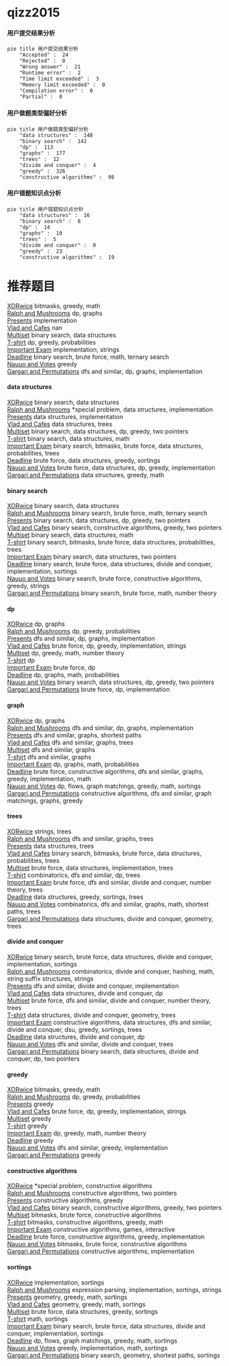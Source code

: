 # qizz2015
<!-- tabs:start -->
#### **用户提交结果分析**

```mermaid
pie title 用户提交结果分析
    "Accepted" :  24
    "Rejected" :  0
    "Wrong answer" :  21
    "Runtime error" :  2
    "Time limit exceeded" :  3
    "Memory limit exceeded" :  0
    "Compilation error" :  0
    "Partial" :  0
```
#### **用户做题类型偏好分析**

```mermaid
pie title 用户做题类型偏好分析
    "data structures" :  148
    "binary search" :  142
    "dp" :  113
    "graphs" :  177
    "trees" :  12
    "divide and conquer" :  4
    "greedy" :  326
    "constructive algorithms" :  98
```
#### **用户错题知识点分析**

```mermaid
pie title 用户错题知识点分析
    "data structures" :  16
    "binary search" :  8
    "dp" :  14
    "graphs" :  10
    "trees" :  5
    "divide and conquer" :  0
    "greedy" :  23
    "constructive algorithms" :  19
```
<!-- tabs:end -->
# 推荐题目
[XORwice](http://codeforces.com/problemset/problem/1421/A)		bitmasks,
                        greedy,
                        math		  
[Ralph and Mushrooms](http://codeforces.com/problemset/problem/894/E)		dp,
                        graphs		  
[Presents](http://codeforces.com/problemset/problem/54/A)		implementation		  
[Vlad and Cafes](https://codeforces.com/contest/890/problem/B)		nan		  
[Multiset](http://codeforces.com/problemset/problem/1354/D)		binary search,
                        data structures		  
[T-shirt](http://codeforces.com/problemset/problem/183/D)		dp,
                        greedy,
                        probabilities		  
[Important Exam](http://codeforces.com/problemset/problem/1201/A)		implementation,
                        strings		  
[Deadline](http://codeforces.com/problemset/problem/1288/A)		binary search,
                        brute force,
                        math,
                        ternary search		  
[Nauuo and Votes](http://codeforces.com/problemset/problem/1173/A)		greedy		  
[Gargari and Permutations](http://codeforces.com/problemset/problem/463/D)		dfs and similar,
                        dp,
                        graphs,
                        implementation		  
<!-- tabs:start -->
#### **data structures**
[XORwice](http://codeforces.com/problemset/problem/1354/D)		binary search,
                        data structures		  
[Ralph and Mushrooms](http://codeforces.com/problemset/problem/523/D)		*special problem,
                        data structures,
                        implementation		  
[Presents](http://codeforces.com/problemset/problem/1252/C)		data structures,
                        implementation		  
[Vlad and Cafes](http://codeforces.com/problemset/problem/482/E)		data structures,
                        trees		  
[Multiset](http://codeforces.com/problemset/problem/1492/C)		binary search,
                        data structures,
                        dp,
                        greedy,
                        two pointers		  
[T-shirt](http://codeforces.com/problemset/problem/1490/G)		binary search,
                        data structures,
                        math		  
[Important Exam](http://codeforces.com/problemset/problem/1479/D)		binary search,
                        bitmasks,
                        brute force,
                        data structures,
                        probabilities,
                        trees		  
[Deadline](http://codeforces.com/problemset/problem/1497/A)		brute force,
                        data structures,
                        greedy,
                        sortings		  
[Nauuo and Votes](http://codeforces.com/problemset/problem/1491/C)		brute force,
                        data structures,
                        dp,
                        greedy,
                        implementation		  
[Gargari and Permutations](http://codeforces.com/problemset/problem/1492/B)		data structures,
                        greedy,
                        math		  
#### **binary search**
[XORwice](http://codeforces.com/problemset/problem/1354/D)		binary search,
                        data structures		  
[Ralph and Mushrooms](http://codeforces.com/problemset/problem/1288/A)		binary search,
                        brute force,
                        math,
                        ternary search		  
[Presents](http://codeforces.com/problemset/problem/1492/C)		binary search,
                        data structures,
                        dp,
                        greedy,
                        two pointers		  
[Vlad and Cafes](http://codeforces.com/problemset/problem/1463/D)		binary search,
                        constructive algorithms,
                        greedy,
                        two pointers		  
[Multiset](http://codeforces.com/problemset/problem/1490/G)		binary search,
                        data structures,
                        math		  
[T-shirt](http://codeforces.com/problemset/problem/1479/D)		binary search,
                        bitmasks,
                        brute force,
                        data structures,
                        probabilities,
                        trees		  
[Important Exam](http://codeforces.com/problemset/problem/1436/E)		binary search,
                        data structures,
                        two pointers		  
[Deadline](http://codeforces.com/problemset/problem/1461/D)		binary search,
                        brute force,
                        data structures,
                        divide and conquer,
                        implementation,
                        sortings		  
[Nauuo and Votes](http://codeforces.com/problemset/problem/1493/C)		binary search,
                        brute force,
                        constructive algorithms,
                        greedy,
                        strings		  
[Gargari and Permutations](http://codeforces.com/problemset/problem/1487/D)		binary search,
                        brute force,
                        math,
                        number theory		  
#### **dp**
[XORwice](http://codeforces.com/problemset/problem/894/E)		dp,
                        graphs		  
[Ralph and Mushrooms](http://codeforces.com/problemset/problem/183/D)		dp,
                        greedy,
                        probabilities		  
[Presents](http://codeforces.com/problemset/problem/463/D)		dfs and similar,
                        dp,
                        graphs,
                        implementation		  
[Vlad and Cafes](http://codeforces.com/problemset/problem/550/A)		brute force,
                        dp,
                        greedy,
                        implementation,
                        strings		  
[Multiset](http://codeforces.com/problemset/problem/402/D)		dp,
                        greedy,
                        math,
                        number theory		  
[T-shirt](https://codeforces.com/contest/956/problem/F)		dp		  
[Important Exam](http://codeforces.com/problemset/problem/877/B)		brute force,
                        dp		  
[Deadline](http://codeforces.com/problemset/problem/913/F)		dp,
                        graphs,
                        math,
                        probabilities		  
[Nauuo and Votes](http://codeforces.com/problemset/problem/1492/C)		binary search,
                        data structures,
                        dp,
                        greedy,
                        two pointers		  
[Gargari and Permutations](https://codeforces.com/contest/1457/problem/C)		brute force,
                        dp,
                        implementation		  
#### **graph**
[XORwice](http://codeforces.com/problemset/problem/894/E)		dp,
                        graphs		  
[Ralph and Mushrooms](http://codeforces.com/problemset/problem/463/D)		dfs and similar,
                        dp,
                        graphs,
                        implementation		  
[Presents](http://codeforces.com/problemset/problem/590/C)		dfs and similar,
                        graphs,
                        shortest paths		  
[Vlad and Cafes](http://codeforces.com/problemset/problem/802/J)		dfs and similar,
                        graphs,
                        trees		  
[Multiset](http://codeforces.com/problemset/problem/1093/D)		dfs and similar,
                        graphs		  
[T-shirt](http://codeforces.com/problemset/problem/1062/F)		dfs and similar,
                        graphs		  
[Important Exam](http://codeforces.com/problemset/problem/913/F)		dp,
                        graphs,
                        math,
                        probabilities		  
[Deadline](http://codeforces.com/problemset/problem/1487/C)		brute force,
                        constructive algorithms,
                        dfs and similar,
                        graphs,
                        greedy,
                        implementation,
                        math		  
[Nauuo and Votes](http://codeforces.com/problemset/problem/1437/C)		dp,
                        flows,
                        graph matchings,
                        greedy,
                        math,
                        sortings		  
[Gargari and Permutations](http://codeforces.com/problemset/problem/1470/D)		constructive algorithms,
                        dfs and similar,
                        graph matchings,
                        graphs,
                        greedy		  
#### **trees**
[XORwice](http://codeforces.com/problemset/problem/1055/F)		strings,
                        trees		  
[Ralph and Mushrooms](http://codeforces.com/problemset/problem/802/J)		dfs and similar,
                        graphs,
                        trees		  
[Presents](http://codeforces.com/problemset/problem/482/E)		data structures,
                        trees		  
[Vlad and Cafes](http://codeforces.com/problemset/problem/1479/D)		binary search,
                        bitmasks,
                        brute force,
                        data structures,
                        probabilities,
                        trees		  
[Multiset](http://codeforces.com/problemset/problem/1511/C)		brute force,
                        data structures,
                        implementation,
                        trees		  
[T-shirt](http://codeforces.com/problemset/problem/1499/F)		combinatorics,
                        dfs and similar,
                        dp,
                        trees		  
[Important Exam](http://codeforces.com/problemset/problem/1491/E)		brute force,
                        dfs and similar,
                        divide and conquer,
                        number theory,
                        trees		  
[Deadline](http://codeforces.com/problemset/problem/1466/D)		data structures,
                        greedy,
                        sortings,
                        trees		  
[Nauuo and Votes](http://codeforces.com/problemset/problem/1495/D)		combinatorics,
                        dfs and similar,
                        graphs,
                        math,
                        shortest paths,
                        trees		  
[Gargari and Permutations](http://codeforces.com/problemset/problem/1303/G)		data structures,
                        divide and conquer,
                        geometry,
                        trees		  
#### **divide and conquer**
[XORwice](http://codeforces.com/problemset/problem/1461/D)		binary search,
                        brute force,
                        data structures,
                        divide and conquer,
                        implementation,
                        sortings		  
[Ralph and Mushrooms](http://codeforces.com/problemset/problem/1466/G)		combinatorics,
                        divide and conquer,
                        hashing,
                        math,
                        string suffix structures,
                        strings		  
[Presents](http://codeforces.com/problemset/problem/1490/D)		dfs and similar,
                        divide and conquer,
                        implementation		  
[Vlad and Cafes](https://codeforces.com/contest/1483/problem/C)		data structures,
                        divide and conquer,
                        dp		  
[Multiset](http://codeforces.com/problemset/problem/1491/E)		brute force,
                        dfs and similar,
                        divide and conquer,
                        number theory,
                        trees		  
[T-shirt](http://codeforces.com/problemset/problem/1303/G)		data structures,
                        divide and conquer,
                        geometry,
                        trees		  
[Important Exam](http://codeforces.com/problemset/problem/1494/D)		constructive algorithms,
                        data structures,
                        dfs and similar,
                        divide and conquer,
                        dsu,
                        greedy,
                        sortings,
                        trees		  
[Deadline](http://codeforces.com/problemset/problem/1482/E)		data structures,
                        divide and conquer,
                        dp		  
[Nauuo and Votes](http://codeforces.com/problemset/problem/566/C)		dfs and similar,
                        divide and conquer,
                        trees		  
[Gargari and Permutations](http://codeforces.com/problemset/problem/1428/F)		binary search,
                        data structures,
                        divide and conquer,
                        dp,
                        two pointers		  
#### **greedy**
[XORwice](http://codeforces.com/problemset/problem/1421/A)		bitmasks,
                        greedy,
                        math		  
[Ralph and Mushrooms](http://codeforces.com/problemset/problem/183/D)		dp,
                        greedy,
                        probabilities		  
[Presents](http://codeforces.com/problemset/problem/1173/A)		greedy		  
[Vlad and Cafes](http://codeforces.com/problemset/problem/550/A)		brute force,
                        dp,
                        greedy,
                        implementation,
                        strings		  
[Multiset](https://codeforces.com/contest/950/problem/C)		greedy		  
[T-shirt](http://codeforces.com/problemset/problem/39/B)		greedy		  
[Important Exam](http://codeforces.com/problemset/problem/402/D)		dp,
                        greedy,
                        math,
                        number theory		  
[Deadline](http://codeforces.com/problemset/problem/1090/A)		greedy		  
[Nauuo and Votes](http://codeforces.com/problemset/problem/1303/C)		dfs and similar,
                        greedy,
                        implementation		  
[Gargari and Permutations](http://codeforces.com/problemset/problem/1031/D)		greedy		  
#### **constructive algorithms**
[XORwice](http://codeforces.com/problemset/problem/644/A)		*special problem,
                        constructive algorithms		  
[Ralph and Mushrooms](http://codeforces.com/problemset/problem/618/F)		constructive algorithms,
                        two pointers		  
[Presents](http://codeforces.com/problemset/problem/1493/A)		constructive algorithms,
                        greedy		  
[Vlad and Cafes](http://codeforces.com/problemset/problem/1463/D)		binary search,
                        constructive algorithms,
                        greedy,
                        two pointers		  
[Multiset](https://codeforces.com/contest/1456/problem/B)		bitmasks,
                        brute force,
                        constructive algorithms		  
[T-shirt](http://codeforces.com/problemset/problem/1492/D)		bitmasks,
                        constructive algorithms,
                        greedy,
                        math		  
[Important Exam](https://codeforces.com/contest/1504/problem/D)		constructive algorithms,
                        games,
                        interactive		  
[Deadline](https://codeforces.com/contest/1483/problem/A)		brute force,
                        constructive algorithms,
                        greedy,
                        implementation		  
[Nauuo and Votes](https://codeforces.com/contest/1457/problem/D)		bitmasks,
                        brute force,
                        constructive algorithms		  
[Gargari and Permutations](http://codeforces.com/problemset/problem/1513/A)		constructive algorithms,
                        implementation		  
#### **sortings**
[XORwice](http://codeforces.com/problemset/problem/1088/B)		implementation,
                        sortings		  
[Ralph and Mushrooms](http://codeforces.com/problemset/problem/34/C)		expression parsing,
                        implementation,
                        sortings,
                        strings		  
[Presents](https://codeforces.com/contest/1496/problem/C)		geometry,
                        greedy,
                        math,
                        sortings		  
[Vlad and Cafes](http://codeforces.com/problemset/problem/1495/A)		geometry,
                        greedy,
                        math,
                        sortings		  
[Multiset](http://codeforces.com/problemset/problem/1497/A)		brute force,
                        data structures,
                        greedy,
                        sortings		  
[T-shirt](http://codeforces.com/problemset/problem/1427/A)		math,
                        sortings		  
[Important Exam](http://codeforces.com/problemset/problem/1461/D)		binary search,
                        brute force,
                        data structures,
                        divide and conquer,
                        implementation,
                        sortings		  
[Deadline](http://codeforces.com/problemset/problem/1437/C)		dp,
                        flows,
                        graph matchings,
                        greedy,
                        math,
                        sortings		  
[Nauuo and Votes](http://codeforces.com/problemset/problem/1473/A)		greedy,
                        implementation,
                        math,
                        sortings		  
[Gargari and Permutations](http://codeforces.com/problemset/problem/1486/B)		binary search,
                        geometry,
                        shortest paths,
                        sortings		  
<!-- tabs:end -->

